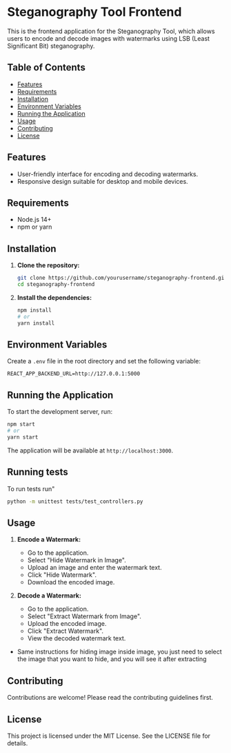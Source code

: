
# Steganography Tool Frontend

This is the frontend application for the Steganography Tool, which allows users to encode and decode images with watermarks using LSB (Least Significant Bit) steganography.

## Table of Contents

- [Features](#features)
- [Requirements](#requirements)
- [Installation](#installation)
- [Environment Variables](#environment-variables)
- [Running the Application](#running-the-application)
- [Usage](#usage)
- [Contributing](#contributing)
- [License](#license)

## Features

- User-friendly interface for encoding and decoding watermarks.
- Responsive design suitable for desktop and mobile devices.

## Requirements

- Node.js 14+
- npm or yarn

## Installation

1. **Clone the repository:**

    ```bash
    git clone https://github.com/yourusername/steganography-frontend.git
    cd steganography-frontend
    ```

2. **Install the dependencies:**

    ```bash
    npm install
    # or
    yarn install
    ```

## Environment Variables

Create a `.env` file in the root directory and set the following variable:

```
REACT_APP_BACKEND_URL=http://127.0.0.1:5000
```

## Running the Application

To start the development server, run:

```bash
npm start
# or
yarn start
```

The application will be available at `http://localhost:3000`.

## Running tests
To run tests run"
```bash
python -m unittest tests/test_controllers.py
```

## Usage

1. **Encode a Watermark:**

    - Go to the application.
    - Select "Hide Watermark in Image".
    - Upload an image and enter the watermark text.
    - Click "Hide Watermark".
    - Download the encoded image.

2. **Decode a Watermark:**

    - Go to the application.
    - Select "Extract Watermark from Image".
    - Upload the encoded image.
    - Click "Extract Watermark".
    - View the decoded watermark text.

- Same instructions for hiding image inside image, you just need to select the image that you want to hide, and you will see it after extracting
## Contributing

Contributions are welcome! Please read the contributing guidelines first.

## License

This project is licensed under the MIT License. See the LICENSE file for details.

